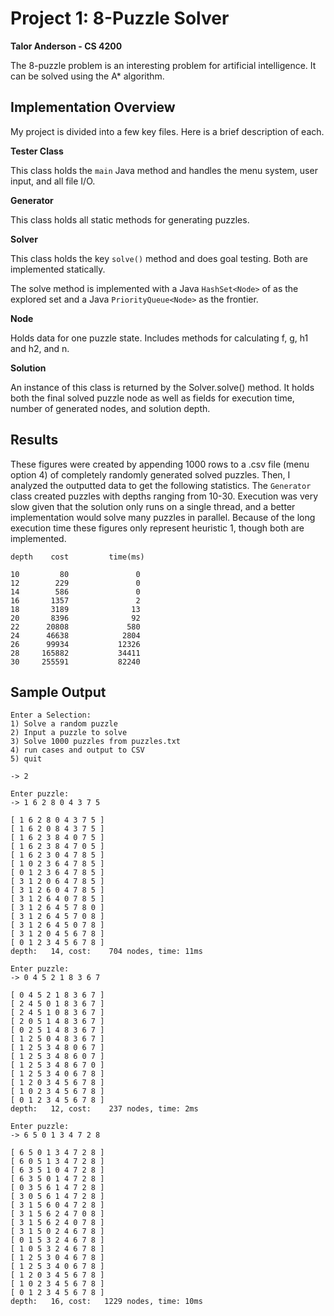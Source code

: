 # Project 1: 8-Puzzle Solver

**Talor Anderson - CS 4200**

The 8-puzzle problem is an interesting problem for artificial intelligence. It can be solved using the A* algorithm. 



## Implementation Overview

My project is divided into a few key files. Here is a brief description of each.

**Tester Class**

This class holds the `main` Java method and handles the menu system, user input, and all file I/O. 

**Generator**

This class holds all static methods for generating puzzles. 

**Solver**

This class holds the key `solve()` method and does goal testing. Both are implemented statically.

The solve method is implemented with a Java `HashSet<Node>` of as the explored set and a Java `PriorityQueue<Node>` as the frontier. 

**Node**

Holds data for one puzzle state. Includes methods for calculating f, g, h1 and h2, and n.

**Solution**

An instance of this class is returned by the Solver.solve() method. It holds both the final solved puzzle node as well as fields for execution time, number of generated nodes, and solution depth. 

## Results

These figures were created by appending 1000 rows to a .csv file (menu option 4) of completely randomly generated solved puzzles. Then, I analyzed the outputted data to get the following statistics. The `Generator` class created puzzles with depths ranging from 10-30. Execution was very slow given that the solution only runs on a single thread, and a better implementation would solve many puzzles in parallel. Because of the long execution time these figures only represent heuristic 1, though both are implemented. 

```
depth    cost         time(ms)

10         80               0
12        229               0
14        586               0
16       1357               2
18       3189              13
20       8396              92
22      20808             580
24      46638            2804
26      99934           12326
28     165882           34411
30     255591           82240
```

## Sample Output

```
Enter a Selection: 
1) Solve a random puzzle
2) Input a puzzle to solve
3) Solve 1000 puzzles from puzzles.txt
4) run cases and output to CSV
5) quit

-> 2

Enter puzzle:
-> 1 6 2 8 0 4 3 7 5

[ 1 6 2 8 0 4 3 7 5 ]
[ 1 6 2 0 8 4 3 7 5 ]
[ 1 6 2 3 8 4 0 7 5 ]
[ 1 6 2 3 8 4 7 0 5 ]
[ 1 6 2 3 0 4 7 8 5 ]
[ 1 0 2 3 6 4 7 8 5 ]
[ 0 1 2 3 6 4 7 8 5 ]
[ 3 1 2 0 6 4 7 8 5 ]
[ 3 1 2 6 0 4 7 8 5 ]
[ 3 1 2 6 4 0 7 8 5 ]
[ 3 1 2 6 4 5 7 8 0 ]
[ 3 1 2 6 4 5 7 0 8 ]
[ 3 1 2 6 4 5 0 7 8 ]
[ 3 1 2 0 4 5 6 7 8 ]
[ 0 1 2 3 4 5 6 7 8 ]
depth:   14, cost:    704 nodes, time: 11ms 

Enter puzzle:
-> 0 4 5 2 1 8 3 6 7

[ 0 4 5 2 1 8 3 6 7 ]
[ 2 4 5 0 1 8 3 6 7 ]
[ 2 4 5 1 0 8 3 6 7 ]
[ 2 0 5 1 4 8 3 6 7 ]
[ 0 2 5 1 4 8 3 6 7 ]
[ 1 2 5 0 4 8 3 6 7 ]
[ 1 2 5 3 4 8 0 6 7 ]
[ 1 2 5 3 4 8 6 0 7 ]
[ 1 2 5 3 4 8 6 7 0 ]
[ 1 2 5 3 4 0 6 7 8 ]
[ 1 2 0 3 4 5 6 7 8 ]
[ 1 0 2 3 4 5 6 7 8 ]
[ 0 1 2 3 4 5 6 7 8 ]
depth:   12, cost:    237 nodes, time: 2ms 

Enter puzzle:
-> 6 5 0 1 3 4 7 2 8

[ 6 5 0 1 3 4 7 2 8 ]
[ 6 0 5 1 3 4 7 2 8 ]
[ 6 3 5 1 0 4 7 2 8 ]
[ 6 3 5 0 1 4 7 2 8 ]
[ 0 3 5 6 1 4 7 2 8 ]
[ 3 0 5 6 1 4 7 2 8 ]
[ 3 1 5 6 0 4 7 2 8 ]
[ 3 1 5 6 2 4 7 0 8 ]
[ 3 1 5 6 2 4 0 7 8 ]
[ 3 1 5 0 2 4 6 7 8 ]
[ 0 1 5 3 2 4 6 7 8 ]
[ 1 0 5 3 2 4 6 7 8 ]
[ 1 2 5 3 0 4 6 7 8 ]
[ 1 2 5 3 4 0 6 7 8 ]
[ 1 2 0 3 4 5 6 7 8 ]
[ 1 0 2 3 4 5 6 7 8 ]
[ 0 1 2 3 4 5 6 7 8 ]
depth:   16, cost:   1229 nodes, time: 10ms 
```

